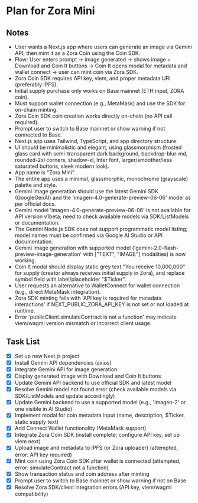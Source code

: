 # Plan for Zora Mini

## Notes
- User wants a Next.js app where users can generate an image via Gemini API, then mint it as a Zora Coin using the Coin SDK.
- Flow: User enters prompt → image generated → shows image + Download and Coin It buttons → Coin It opens modal for metadata and wallet connect → user can mint coin via Zora SDK.
- Zora Coin SDK requires API key, viem, and proper metadata URI (preferably IPFS).
- Initial supply purchase only works on Base mainnet (ETH input, ZORA coin).
- Must support wallet connection (e.g., MetaMask) and use the SDK for on-chain minting.
- Zora Coin SDK coin creation works directly on-chain (no API call required).
- Prompt user to switch to Base mainnet or show warning if not connected to Base.
- Next.js app uses Tailwind, TypeScript, and app directory structure.
- UI should be minimalistic and elegant, using glassmorphism (frosted glass card with semi-transparent dark background, backdrop-blur-md, rounded-2xl corners, shadow-xl, Inter font, larger/smoother/less saturated buttons, sleek modern look).
- App name is "Zora Mini".
- The entire app uses a minimal, glassmorphic, monochrome (grayscale) palette and style.
- Gemini image generation should use the latest Gemini SDK (GoogleGenAI) and the 'imagen-4.0-generate-preview-06-06' model as per official docs.
- Gemini model 'imagen-4.0-generate-preview-06-06' is not available for API version v1beta; need to check available models via SDK/ListModels or documentation.
- The Gemini Node.js SDK does not support programmatic model listing; model names must be confirmed via Google AI Studio or API documentation.
- Gemini image generation with supported model ('gemini-2.0-flash-preview-image-generation' with ["TEXT", "IMAGE"] modalities) is now working.
- Coin It modal should display static grey text "You receive 10,000,000" for supply (creator always receives initial supply in Zora), and replace symbol field with label/placeholder "$Ticker".
- User requests an alternative to WalletConnect for wallet connection (e.g., direct MetaMask integration).
- Zora SDK minting fails with 'API key is required for metadata interactions' if NEXT_PUBLIC_ZORA_API_KEY is not set or not loaded at runtime.
- Error 'publicClient.simulateContract is not a function' may indicate viem/wagmi version mismatch or incorrect client usage.

## Task List
- [x] Set up new Next.js project
- [x] Install Gemini API dependencies (axios)
- [x] Integrate Gemini API for image generation
- [x] Display generated image with Download and Coin It buttons
- [x] Update Gemini API backend to use official SDK and latest model
- [x] Resolve Gemini model not found error (check available models via SDK/ListModels and update accordingly)
- [x] Update Gemini backend to use a supported model (e.g., 'imagen-2' or one visible in AI Studio)
- [x] Implement modal for coin metadata input (name, description, $Ticker, static supply text)
- [x] Add Connect Wallet functionality (MetaMask support)
- [x] Integrate Zora Coin SDK (install complete; configure API key, set up viem next)
- [x] Upload image and metadata to IPFS (or Zora uploader) (attempted, error: API key required)
- [x] Mint coin using Zora Coin SDK after wallet is connected (attempted, error: simulateContract not a function)
- [x] Show transaction status and coin address after minting
- [x] Prompt user to switch to Base mainnet or show warning if not on Base
- [x] Resolve Zora SDK/client integration errors (API key, viem/wagmi compatibility)
